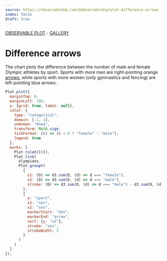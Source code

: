 ```yaml
---
source: https://observablehq.com/@observablehq/plot-difference-arrows
index: false
draft: true
---
```


<div style="color: grey; font: 13px/25.5px var(--sans-serif); text-transform: uppercase;"><h1 style="display: none;">Plot: Difference arrows</h1><a href="/plot">Observable Plot</a> › <a href="/@observablehq/plot-gallery">Gallery</a></div>

# Difference arrows

The chart plots the difference between the number of male and female Olympic athletes by sport. Sports with more men are right-pointing orange [arrows](https://observablehq.com/plot/marks/arrow), while sports with more women (only gymnastics and fencing) are left-pointing blue arrows.

```js echo
Plot.plot({
  marginTop: 0,
  marginLeft: 100,
  y: {grid: true, label: null},
  color: {
    type: "categorical",
    domain: [-1, 1],
    unknown: "#aaa",
    transform: Math.sign,
    tickFormat: (c) => (c < 0 ? "female" : "male"),
    legend: true
  },
  marks: [
    Plot.ruleX([0]),
    Plot.link(
      olympians,
      Plot.groupY(
        {
          x1: (D) => d3.sum(D, (d) => d === "female"),
          x2: (D) => d3.sum(D, (d) => d === "male"),
          stroke: (D) => d3.sum(D, (d) => d === "male") - d3.sum(D, (d) => d === "female")
        },
        {
          y: "sport",
          x1: "sex",
          x2: "sex",
          markerStart: "dot",
          markerEnd: "arrow",
          sort: {y: "x2"},
          stroke: "sex",
          strokeWidth: 2
        }
      )
    )
  ]
});
```
